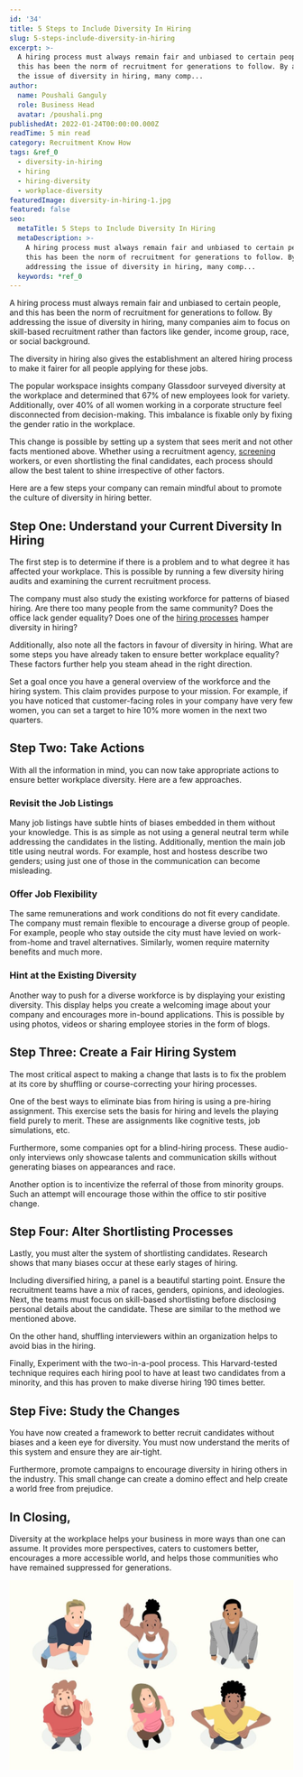 ```yaml
---
id: '34'
title: 5 Steps to Include Diversity In Hiring
slug: 5-steps-include-diversity-in-hiring
excerpt: >-
  A hiring process must always remain fair and unbiased to certain people, and
  this has been the norm of recruitment for generations to follow. By addressing
  the issue of diversity in hiring, many comp...
author:
  name: Poushali Ganguly
  role: Business Head
  avatar: /poushali.png
publishedAt: 2022-01-24T00:00:00.000Z
readTime: 5 min read
category: Recruitment Know How
tags: &ref_0
  - diversity-in-hiring
  - hiring
  - hiring-diversity
  - workplace-diversity
featuredImage: diversity-in-hiring-1.jpg
featured: false
seo:
  metaTitle: 5 Steps to Include Diversity In Hiring
  metaDescription: >-
    A hiring process must always remain fair and unbiased to certain people, and
    this has been the norm of recruitment for generations to follow. By
    addressing the issue of diversity in hiring, many comp...
  keywords: *ref_0
---
```


A hiring process must always remain fair and unbiased to certain people, and this has been the norm of recruitment for generations to follow. By addressing the issue of diversity in hiring, many companies aim to focus on skill-based recruitment rather than factors like gender, income group, race, or social background. 

The diversity in hiring also gives the establishment an altered hiring process to make it fairer for all people applying for these jobs. 

<!--more-->

The popular workspace insights company Glassdoor surveyed diversity at the workplace and determined that 67% of new employees look for variety. Additionally, over 40% of all women working in a corporate structure feel disconnected from decision-making. This imbalance is fixable only by fixing the gender ratio in the workplace. 

This change is possible by setting up a system that sees merit and not other facts mentioned above. Whether using a recruitment agency, [screening](https://www.thetalentpool.ai/recruitment-management-software-benefits) workers, or even shortlisting the final candidates, each process should allow the best talent to shine irrespective of other factors.

Here are a few steps your company can remain mindful about to promote the culture of diversity in hiring better.

## Step One: Understand your Current Diversity In Hiring

The first step is to determine if there is a problem and to what degree it has affected your workplace. This is possible by running a few diversity hiring audits and examining the current recruitment process. 

The company must also study the existing workforce for patterns of biased hiring. Are there too many people from the same community? Does the office lack gender equality? Does one of the [hiring processes](https://www.thetalentpool.ai/blogs/6-things-considered-while-doing-international-hiring) hamper diversity in hiring?

Additionally, also note all the factors in favour of diversity in hiring. What are some steps you have already taken to ensure better workplace equality? These factors further help you steam ahead in the right direction. 

Set a goal once you have a general overview of the workforce and the hiring system. This claim provides purpose to your mission. For example, if you have noticed that customer-facing roles in your company have very few women, you can set a target to hire 10% more women in the next two quarters.

## Step Two: Take Actions 

With all the information in mind, you can now take appropriate actions to ensure better workplace diversity. Here are a few approaches.

### Revisit the Job Listings

Many job listings have subtle hints of biases embedded in them without your knowledge. This is as simple as not using a general neutral term while addressing the candidates in the listing. Additionally, mention the main job title using neutral words. For example, host and hostess describe two genders; using just one of those in the communication can become misleading.   

### Offer Job Flexibility

The same remunerations and work conditions do not fit every candidate. The company must remain flexible to encourage a diverse group of people. For example, people who stay outside the city must have levied on work-from-home and travel alternatives. Similarly, women require maternity benefits and much more. 

### Hint at the Existing Diversity

Another way to push for a diverse workforce is by displaying your existing diversity. This display helps you create a welcoming image about your company and encourages more in-bound applications. This is possible by using photos, videos or sharing employee stories in the form of blogs.  

## Step Three: Create a Fair Hiring System 

The most critical aspect to making a change that lasts is to fix the problem at its core by shuffling or course-correcting your hiring processes. 

One of the best ways to eliminate bias from hiring is using a pre-hiring assignment. This exercise sets the basis for hiring and levels the playing field purely to merit. These are assignments like cognitive tests, job simulations, etc. 

Furthermore, some companies opt for a blind-hiring process. These audio-only interviews only showcase talents and communication skills without generating biases on appearances and race. 

Another option is to incentivize the referral of those from minority groups. Such an attempt will encourage those within the office to stir positive change.  

## Step Four: Alter Shortlisting Processes

Lastly, you must alter the system of shortlisting candidates. Research shows that many biases occur at these early stages of hiring. 

Including diversified hiring, a panel is a beautiful starting point. Ensure the recruitment teams have a mix of races, genders, opinions, and ideologies. Next, the teams must focus on skill-based shortlisting before disclosing personal details about the candidate. These are similar to the method we mentioned above. 

On the other hand, shuffling interviewers within an organization helps to avoid bias in the hiring.

Finally, Experiment with the two-in-a-pool process. This Harvard-tested technique requires each hiring pool to have at least two candidates from a minority, and this has proven to make diverse hiring 190 times better.

## Step Five: Study the Changes 

You have now created a framework to better recruit candidates without biases and a keen eye for diversity. You must now understand the merits of this system and ensure they are air-tight. 

Furthermore, promote campaigns to encourage diversity in hiring others in the industry. This small change can create a domino effect and help create a world free from prejudice. 

## In Closing, 

Diversity at the workplace helps your business in more ways than one can assume. It provides more perspectives, caters to customers better, encourages a more accessible world, and helps those communities who have remained suppressed for generations. 

![diversity-in-hiring](images/diversity-in-hiring-1-1024x683.jpg)
